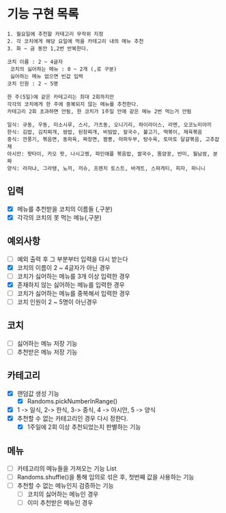 # 기능 구현 목록

```
1. 월요일에 추천할 카테고리 무작위 지정
2. 각 코치에게 해당 요일에 먹을 카테고리 내의 메뉴 추천
3. 화 ~ 금 동안 1,2번 반복한다.

코치 이름 : 2 ~ 4글자
 코치의 싫어하는 메뉴 : 0 ~ 2개 (,로 구분)
 싫어하는 메뉴 없으면 빈값 입력
코치 인원 : 2 ~ 5명

한 주(5일)에 같은 카테고리는 최대 2회까지만
각각의 코치에게 한 주에 중복되지 않는 메뉴를 추천한다.
카테고리 2회 초과하면 안됨, 한 코치가 1주일 안에 같은 메뉴 2번 먹는거 안됨

일식: 규동, 우동, 미소시루, 스시, 가츠동, 오니기리, 하이라이스, 라멘, 오코노미야끼
한식: 김밥, 김치찌개, 쌈밥, 된장찌개, 비빔밥, 칼국수, 불고기, 떡볶이, 제육볶음
중식: 깐풍기, 볶음면, 동파육, 짜장면, 짬뽕, 마파두부, 탕수육, 토마토 달걀볶음, 고추잡채
아시안: 팟타이, 카오 팟, 나시고렝, 파인애플 볶음밥, 쌀국수, 똠얌꿍, 반미, 월남쌈, 분짜
양식: 라자냐, 그라탱, 뇨끼, 끼슈, 프렌치 토스트, 바게트, 스파게티, 피자, 파니니

```

## 입력

- [x] 메뉴를 추천받을 코치의 이름들 (,구분)
- [x] 각각의 코치의 못 먹는 메뉴(,구분)

## 예외사항

- [ ] 예외 출력 후 그 부분부터 입력을 다시 받는다
- [x] 코치의 이름이 2 ~ 4글자가 아닌 경우
- [ ] 코치가 싫어하는 메뉴를 3개 이상 입력한 경우
- [x] 존재하지 않는 싫어하는 메뉴를 입력한 경우
- [ ] 코치가 싫어하는 메뉴를 중복해서 입력한 경우
- [ ] 코치 인원이 2 ~ 5명이 아닌경우

## 코치

- [ ] 싫어하는 메뉴 저장 기능
- [ ] 추천받은 메뉴 저장 기능

## 카테고리

- [x] 랜덤값 생성 기능
    - [x] Randoms.pickNumberInRange()
- [x] 1 -> 일식, 2-> 한식, 3-> 중식, 4 -> 아시안, 5 -> 양식
- [x] 추천할 수 없는 카테고리인 경우 다시 정한다.
    - [x] 1주일에 2회 이상 추천되었는지 판별하는 기능

## 메뉴

- [ ] 카테고리의 메뉴들을 가져오는 기능 List<String>
- [ ] Randoms.shuffle()을 통해 임의로 섞은 후, 첫번째 값을 사용하는 기능
- [ ] 추천할 수 없는 메뉴인지 검증하는 기능
    - [ ] 코치의 싫어하는 메뉴인 경우
    - [ ] 이미 추천받은 메뉴인 경우